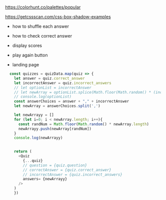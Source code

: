 https://colorhunt.co/palettes/popular

https://getcssscan.com/css-box-shadow-examples

- how to shuffle each answer

- how to check correct answer

- display scores 

- play again button

- landing page

``` Javascript
  const quizzes = quizData.map(quiz => {
    let answer = quiz.correct_answer
    let incorrectAnswer = quiz.incorrect_answers
    // let optionList = incorrectAnswer
    // let newArray = optionList.splice(Math.floor(Math.random() * (incorrectAnswer.length + 1)), 0 , answer)
    // console.log(optionList)
    const answerChoices = answer + "," + incorrectAnswer
    let newArray = answerChoices.split(',')

    let newArrayy = []
    for (let i=0; i < newArray.length; i++){
      const randNum = Math.floor(Math.random() * newArray.length)
      newArrayy.push(newArray[randNum])
    }
    console.log(newArrayy)

  
    return (
      <Quiz 
        {...quiz}
        // question = {quiz.question}
        // correctAnswer = {quiz.correct_answer}
        // incorrectAnswer = {quiz.incorrect_answers}
        answers= {newArrayy}
      />
    )
    })

```